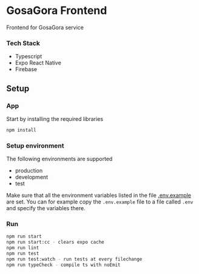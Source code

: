# GosaGora Frontend
Frontend for GosaGora service

### Tech Stack
- Typescript
- Expo React Native
- Firebase

## Setup

### App
Start by installing the required libraries

```bash
npm install
```

### Setup environment
The following environments are supported
- production
- development
- test

Make sure that all the environment variables listed in the file [.env.example](https://github.com/kordaniel/gosagora/blob/main/frontend/.env.example) are set. You can for example copy the `.env.example` file to a file called `.env` and specify the variables there.

### Run
```bash
npm run start
npm run start:cc - clears expo cache
npm run lint
npm run test
npm run test:watch - run tests at every filechange
npm run typeCheck - compile ts with noEmit
```
